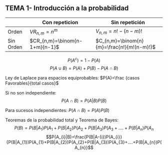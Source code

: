 ## TEMA 1- Introducción a la probabilidad
|   | Con repeticion | Sin repetición|
|---|----------|---------|
|Orden| $VR_{n,m}=n^{m}$|$V_{n,m}=n!-(n-m)!$|
|Sin Orden|$CR_{n,m}=\binom{n-1+m}{n-1}$|$C_{n,m}=\binom{n}{m}=\frac{n!}{m!(n-m)!}$|

$$P(A^{c})=1-P(A)$$
$$P(A\cup B)=P(A)+P(B)-P(A\cap B )$$  

Ley de Laplace para espacios equiprobables:
$P(A)=\frac {casos Favorables}{total casos}$  

Si no son independiente:
$$P(A \cap B)= P(A|B) P(B)$$

Para sucesos independientes: $P(A \cap B)= P(A)P(B)$


Teoremas de la probabilidad total y Teorema de Bayes:
$$P(B)=P(B|A_{1})P(A_{1}+P(B|A_{2})P(A_{2}+P(B|A_{3})P(A_{3}+....+P(B|A_{n})P(A_{n}$$
$$P(A_{i}|B)=\frac{P(B|A-{i})P(A_{i}}{P(B|A_{1})P(A_{1}+P(B|A_{2})P(A_{2}+P(B|A_{3})P(A_{3}+....+P(B|A_{n})P(A_{n}}$$
